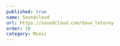 ```yaml
---
published: true
name: Soundcloud
url: https://soundcloud.com/dave_letorey
order: 10
category: Music
---
```

